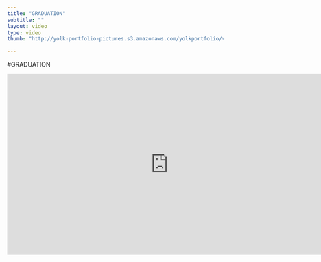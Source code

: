 ```yaml
---
title: "GRADUATION"
subtitle: ""
layout: video
type: video
thumb: "http://yolk-portfolio-pictures.s3.amazonaws.com/yolkportfolio/videos/GRADUATION-thumb.jpg"

---
```




#GRADUATION

<iframe src="http://player.vimeo.com/video/25943554?title=0&amp;byline=0&amp;portrait=0&amp;autoplay=1" width="750" height="422" frameborder="0"></iframe>

